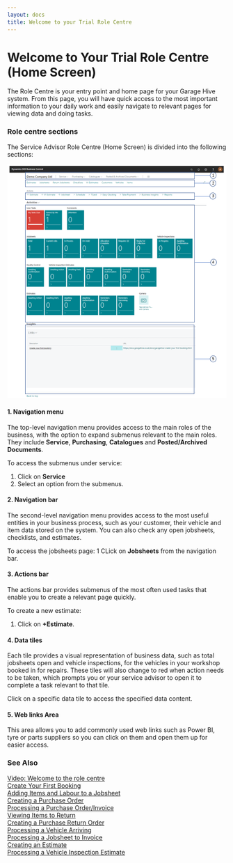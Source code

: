 ```yaml
---
layout: docs
title: Welcome to your Trial Role Centre 
---
```


# Welcome to Your Trial Role Centre (Home Screen)
The Role Centre is your entry point and home page for your Garage Hive system. From this page, you will have quick access to the most important information to your daily work and easily navigate to relevant pages for viewing data and doing tasks.

### Role centre sections

The Service Advisor Role Centre (Home Screen) is divided into the following sections:    

![](media/garagehive-trial-role-centre-edit.PNG)

#### 1. Navigation menu

The top-level navigation menu provides access to the main roles of the business, with the option to expand submenus relevant to the main roles. They include **Service**, **Purchasing**, **Catalogues** and **Posted/Archived Documents**.

To access the submenus under service:
1. Click on **Service**
2. Select an option from the submenus.

#### 2. Navigation bar

The second-level navigation menu provides access to the most useful entities in your business process, such as your customer, their vehicle and item data stored on the system. You can also check any open jobsheets, checklists, and estimates.

To access the jobsheets page:
1 CLick on **Jobsheets** from the navigation bar.

#### 3. Actions bar

The actions bar provides submenus of the most often used tasks that enable you to create a relevant page quickly.

To create a new estimate:
1. Click on **+Estimate**.

#### 4. Data tiles

Each tile provides a visual representation of business data, such as total jobsheets open and vehicle inspections, for the vehicles in your workshop booked in for repairs. These tiles will also change to red when action needs to be taken, which prompts you or your service advisor to open it to complete a task relevant to that tile.

Click on a specific data tile to access the specified data content.

#### 5. Web links Area

This area allows you to add commonly used web links such as Power BI, tyre or parts suppliers so you can click on them and open them up for easier access.


### **See Also**

[Video: Welcome to the role centre](https://www.youtube.com/watch?v=R_mLcdbFWdo) \
[Create Your First Booking](garagehive-trial-creating-your-first-booking.html) \
[Adding Items and Labour to a Jobsheet](garagehive-trial-adding-items-and-labour-to-a-jobsheet.html) \
[Creating a Purchase Order](garagehive-trial-creating-a-purchase-order.html) \
[Processing a Purchase Order/Invoice](garagehive-trial-processing-a-purchase-order.html) \
[Viewing Items to Return](garagehive-trial-viewing-items-to-return.html) \
[Creating a Purchase Return Order](garagehive-trial-creating-a-purchase-return-order.html) \
[Processing a Vehicle Arriving](garagehive-trial-processing-a-vehicle-arriving.html) \
[Processing a Jobsheet to Invoice](garagehive-trial-processing-a-jobsheet-to-invoice.html) \
[Creating an Estimate](garagehive-trial-creating-an-estimate.html) \
[Processing a Vehicle Inspection Estimate](garagehive-trial-processing-a-vehicle-inspection-estimate.html)